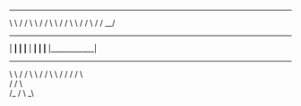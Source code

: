 __          __
\ \        / /
 \ \      / /
  \ \    / /
   \ \  / /
    \ \/ /
     \__/
     
______________
|  __________|
|  |__________
|  __________|
|  |__________
|____________|

__         __
\  \      /  /
 \  \    /  /
  \  \  /  /
  /  /  \  \
 /  /    \  \
/_ /      \ _\
